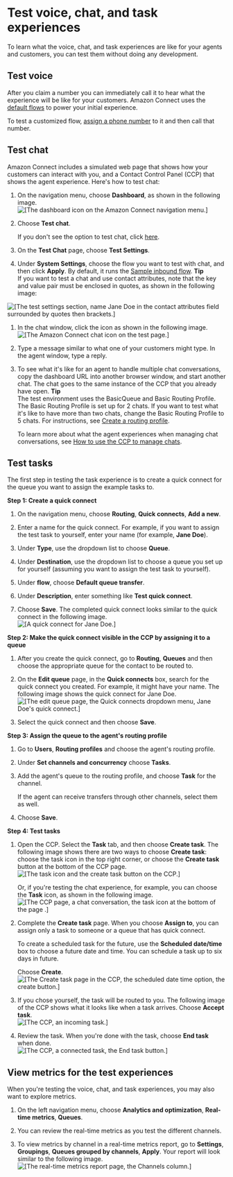 # Test voice, chat, and task experiences<a name="chat-testing"></a>

To learn what the voice, chat, and task experiences are like for your agents and customers, you can test them without doing any development\.

## Test voice<a name="test-voice"></a>

After you claim a number you can immediately call it to hear what the experience will be like for your customers\. Amazon Connect uses the [default flows](contact-flow-default.md) to power your initial experience\. 

To test a customized flow, [assign a phone number](associate-claimed-ported-phone-number-to-flow.md) to it and then call that number\.

## Test chat<a name="test-chat"></a>

Amazon Connect includes a simulated web page that shows how your customers can interact with you, and a Contact Control Panel \(CCP\) that shows the agent experience\. Here's how to test chat:

1. On the navigation menu, choose **Dashboard**, as shown in the following image\.   
![\[The dashboard icon on the Amazon Connect navigation menu.\]](http://docs.aws.amazon.com/connect/latest/adminguide/images/tutorial1-dashboard-menu.png)

1. Choose **Test chat**\.

   If you don't see the option to test chat, click [here](https://github.com/amazon-connect/amazon-connect-chat-ui-examples#enabling-chat-in-an-existing-amazon-connect-contact-center)\.

1. On the **Test Chat** page, choose **Test Settings**\.

1. Under **System Settings**, choose the flow you want to test with chat, and then click **Apply**\. By default, it runs the [Sample inbound flow](sample-inbound-flow.md)\.
**Tip**  
If you want to test a chat and use contact attributes, note that the key and value pair must be enclosed in quotes, as shown in the following image:  

![\[The test settings section, name Jane Doe in the contact attributes field surrounded by quotes then brackets.\]](http://docs.aws.amazon.com/connect/latest/adminguide/images/test-chat-contact-attributes.png)

1. In the chat window, click the icon as shown in the following image\.   
![\[The Amazon Connect chat icon on the test page.\]](http://docs.aws.amazon.com/connect/latest/adminguide/images/test-chat-icon.png)

1. Type a message similar to what one of your customers might type\. In the agent window, type a reply\.

1. To see what it's like for an agent to handle multiple chat conversations, copy the dashboard URL into another browser window, and start another chat\. The chat goes to the same instance of the CCP that you already have open\.
**Tip**  
The test environment uses the BasicQueue and Basic Routing Profile\. The Basic Routing Profile is set up for 2 chats\. If you want to test what it's like to have more than two chats, change the Basic Routing Profile to 5 chats\. For instructions, see [Create a routing profile](routing-profiles.md)\. 

   To learn more about what the agent experiences when managing chat conversations, see [How to use the CCP to manage chats](use-ccp-manage-chats.md)\. 

## Test tasks<a name="test-tasks"></a>

The first step in testing the task experience is to create a quick connect for the queue you want to assign the example tasks to\. 

**Step 1: Create a quick connect**

1. On the navigation menu, choose **Routing**, **Quick connects**, **Add a new**\.

1. Enter a name for the quick connect\. For example, if you want to assign the test task to yourself, enter your name \(for example, **Jane Doe**\)\.

1. Under **Type**, use the dropdown list to choose **Queue**\.

1. Under **Destination**, use the dropdown list to choose a queue you set up for yourself \(assuming you want to assign the test task to yourself\)\.

1. Under **flow**, choose **Default queue transfer**\.

1. Under **Description**, enter something like **Test quick connect**\.

1. Choose **Save**\. The completed quick connect looks similar to the quick connect in the following image\.  
![\[A quick connect for Jane Doe.\]](http://docs.aws.amazon.com/connect/latest/adminguide/images/test-tasks-quick-connect-setup.png)

**Step 2: Make the quick connect visible in the CCP by assigning it to a queue**

1. After you create the quick connect, go to **Routing**, **Queues** and then choose the appropriate queue for the contact to be routed to\. 

1. On the **Edit queue** page, in the **Quick connects** box, search for the quick connect you created\. For example, it might have your name\. The following image shows the quick connect for Jane Doe\.  
![\[The edit queue page, the Quick connects dropdown menu, Jane Doe's quick connect.\]](http://docs.aws.amazon.com/connect/latest/adminguide/images/test-tasks-janedoe-queue.png)

1. Select the quick connect and then choose **Save**\.

**Step 3: Assign the queue to the agent's routing profile**

1. Go to **Users**, **Routing profiles** and choose the agent's routing profile\. 

1. Under **Set channels and concurrency** choose **Tasks**\.

1. Add the agent's queue to the routing profile, and choose **Task** for the channel\.

   If the agent can receive transfers through other channels, select them as well\.

1. Choose **Save**\.

**Step 4: Test tasks**

1. Open the CCP\. Select the **Task** tab, and then choose **Create task**\. The following image shows there are two ways to choose **Create task**: choose the task icon in the top right corner, or choose the **Create task** button at the bottom of the CCP page\.  
![\[The task icon and the create task button on the CCP.\]](http://docs.aws.amazon.com/connect/latest/adminguide/images/test-create-task-ccp.png)

   Or, if you're testing the chat experience, for example, you can choose the **Task** icon, as shown in the following image\.   
![\[The CCP page, a chat conversation, the task icon at the bottom of the page .\]](http://docs.aws.amazon.com/connect/latest/adminguide/images/test-chat-task-window.png)

1. Complete the **Create task** page\. When you choose **Assign to**, you can assign only a task to someone or a queue that has quick connect\. 

   To create a scheduled task for the future, use the **Scheduled date/time** box to choose a future date and time\. You can schedule a task up to six days in future\.

   Choose **Create**\.   
![\[The Create task page in the CCP, the scheduled date time option, the create button.\]](http://docs.aws.amazon.com/connect/latest/adminguide/images/test-create-task-ccp-2.png)

1. If you chose yourself, the task will be routed to you\. The following image of the CCP shows what it looks like when a task arrives\. Choose **Accept task**\.  
![\[The CCP, an incoming task.\]](http://docs.aws.amazon.com/connect/latest/adminguide/images/test-tasks-incoming.png)

1. Review the task\. When you're done with the task, choose **End task** when done\.  
![\[The CCP, a connected task, the End task button.\]](http://docs.aws.amazon.com/connect/latest/adminguide/images/test-task-end-task.png)

## View metrics for the test experiences<a name="test-metrics"></a>

When you're testing the voice, chat, and task experiences, you may also want to explore metrics\.

1. On the left navigation menu, choose **Analytics and optimization**, **Real\-time metrics**, **Queues**\.

1. You can review the real\-time metrics as you test the different channels\.

1. To view metrics by channel in a real\-time metrics report, go to **Settings**, **Groupings**, **Queues grouped by channels**, **Apply**\. Your report will look similar to the following image\.   
![\[The real-time metrics report page, the Channels column.\]](http://docs.aws.amazon.com/connect/latest/adminguide/images/tasks-rtm-grouping-by-channel.png)